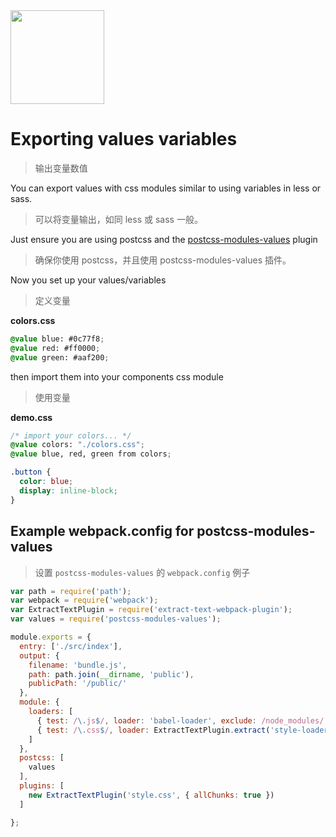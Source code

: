 <img src="https://raw.githubusercontent.com/css-modules/logos/master/css-modules-logo.png" width="150" height="150" />

# Exporting values variables

> 输出变量数值

You can export values with css modules similar to using variables in less or sass.

> 可以将变量输出，如同 less 或 sass 一般。

Just ensure you are using postcss and the [postcss-modules-values](https://github.com/css-modules/postcss-modules-values) plugin

> 确保你使用 postcss，并且使用 postcss-modules-values 插件。

Now you set up your values/variables

> 定义变量

**colors.css**

```css
@value blue: #0c77f8;
@value red: #ff0000;
@value green: #aaf200;
```

then import them into your components css module

> 使用变量

**demo.css**

```css
/* import your colors... */
@value colors: "./colors.css";
@value blue, red, green from colors;

.button {
  color: blue;
  display: inline-block;
}
```

## Example webpack.config for postcss-modules-values

> 设置 `postcss-modules-values` 的 `webpack.config` 例子

```js
var path = require('path');
var webpack = require('webpack');
var ExtractTextPlugin = require('extract-text-webpack-plugin');
var values = require('postcss-modules-values');

module.exports = {
  entry: ['./src/index'],
  output: {
    filename: 'bundle.js',
    path: path.join(__dirname, 'public'),
    publicPath: '/public/'
  },
  module: {
    loaders: [
      { test: /\.js$/, loader: 'babel-loader', exclude: /node_modules/ },
      { test: /\.css$/, loader: ExtractTextPlugin.extract('style-loader', 'css-loader?modules&importLoaders=1&localIdentName=[name]__[local]___[hash:base64:5]!postcss-loader') }
    ]
  },
  postcss: [
    values
  ],
  plugins: [
    new ExtractTextPlugin('style.css', { allChunks: true })
  ]

};
```
